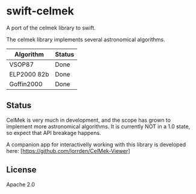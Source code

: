 # swift-celmek

A port of the celmek library to swift.

The celmek library implements several astronomical algorithms.

| Algorithm | Status
| --- | --- 
| VSOP87 | Done
| ELP2000 82b | Done
| Goffin2000 | Done

## Status

CelMek is very much in development, and the scope has grown to implement more astronomical algorithms.
It is currently NOT in a 1.0 state, so expect that API breakage happens.

A companion app for interactivelly working with this library is developed here:
[https://github.com/lorrden/CelMek-Viewer]

## License

Apache 2.0

